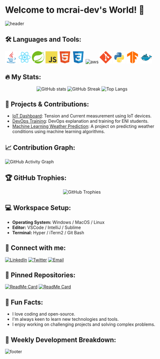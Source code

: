 # Welcome to mcrai-dev's World! 👋

![header](https://capsule-render.vercel.app/api?type=waving&color=gradient&height=100&section=header)

## 🛠 Languages and Tools:
<p align="left">
  <img src="https://raw.githubusercontent.com/devicons/devicon/master/icons/java/java-original.svg" alt="java" width="40" height="40"/>
  <img src="https://raw.githubusercontent.com/devicons/devicon/master/icons/react/react-original.svg" alt="react" width="40" height="40"/>
  <img src="https://raw.githubusercontent.com/devicons/devicon/master/icons/spring/spring-original.svg" alt="spring" width="40" height="40"/>
  <img src="https://raw.githubusercontent.com/devicons/devicon/master/icons/javascript/javascript-original.svg" alt="javascript" width="40" height="40"/>
  <img src="https://raw.githubusercontent.com/devicons/devicon/master/icons/html5/html5-original.svg" alt="html5" width="40" height="40"/>
  <img src="https://raw.githubusercontent.com/devicons/devicon/master/icons/css3/css3-original.svg" alt="css3" width="40" height="40"/>
  <img src="https://raw.githubusercontent.com/devicons/devicon/master/icons/aws/aws-original.svg" alt="aws" width="40" height="40"/>
  <img src="https://raw.githubusercontent.com/devicons/devicon/master/icons/git/git-original.svg" alt="git" width="40" height="40"/>
  <img src="https://raw.githubusercontent.com/devicons/devicon/master/icons/python/python-original.svg" alt="python" width="40" height="40"/>
  <img src="https://raw.githubusercontent.com/devicons/devicon/master/icons/tensorflow/tensorflow-original.svg" alt="tensorflow" width="40" height="40"/>
  <img src="https://raw.githubusercontent.com/devicons/devicon/master/icons/docker/docker-original.svg" alt="docker" width="40" height="40"/>
</p>

## 🔥 My Stats:
<p align="center">
  <img src="https://github-readme-stats.vercel.app/api?username=mcrai-dev&show_icons=true&theme=radical" alt="GitHub stats"/>
  <img src="https://github-readme-streak-stats.herokuapp.com/?user=mcrai-dev&theme=radical" alt="GitHub Streak"/>
  <img src="https://github-readme-stats.vercel.app/api/top-langs/?username=mcrai-dev&layout=compact&theme=radical" alt="Top Langs"/>
</p>

## 🚀 Projects & Contributions:
- [IoT Dashboard](https://github.com/mcrai-dev/iot-dashboard): Tension and Current measurement using IoT devices.
- [DevOps Training](https://github.com/mcrai-dev/Devops): DevOps explanation and training for ENI students.
- [Machine Learning Weather Prediction](https://github.com/mcrai-dev/machine-learning-weather-prediction): A project on predicting weather conditions using machine learning algorithms.

## 📈 Contribution Graph:
![GitHub Activity Graph](https://activity-graph.herokuapp.com/graph?username=mcrai-dev&theme=radical)

## 🏆 GitHub Trophies:
<p align="center">
  <img src="https://github-profile-trophy.vercel.app/?username=mcrai-dev&theme=radical" alt="GitHub Trophies"/>
</p>

## 💻 Workspace Setup:
- **Operating System:** Windows / MacOS / Linux
- **Editor:** VSCode / IntelliJ / Sublime
- **Terminal:** Hyper / iTerm2 / Git Bash

## 💬 Connect with me:
<p align="left">
  <a href="https://linkedin.com/in/mcrai-laydam"><img src="https://img.shields.io/badge/-LinkedIn-blue?style=flat&logo=Linkedin&logoColor=white" alt="LinkedIn"/></a>
  <a href="https://twitter.com/mcrai-laydam"><img src="https://img.shields.io/badge/-Twitter-blue?style=flat&logo=Twitter&logoColor=white" alt="Twitter"/></a>
  <a href="mailto:mcrai@gmail.com"><img src="https://img.shields.io/badge/Email-D14836?style=flat&logo=gmail&logoColor=white" alt="Email"/></a>
</p>

## 📌 Pinned Repositories:
[![ReadMe Card](https://github-readme-stats.vercel.app/api/pin/?username=mcrai-dev&repo=anti-intrusion-machine-learning&theme=radical)](https://github.com/mcrai-dev/anti-intrusion-machine-learning)
[![ReadMe Card](https://github-readme-stats.vercel.app/api/pin/?username=mcrai-dev&repo=machine-learning-weather-prediction&theme=radical)](https://github.com/mcrai-dev/machine-learning-weather-prediction)

## 🎉 Fun Facts:
- I love coding and open-source.
- I'm always keen to learn new technologies and tools.
- I enjoy working on challenging projects and solving complex problems.

## 📅 Weekly Development Breakdown:
<!--START_SECTION:waka-->
<!--END_SECTION:waka-->

![footer](https://capsule-render.vercel.app/api?type=waving&color=gradient&height=100&section=footer)
